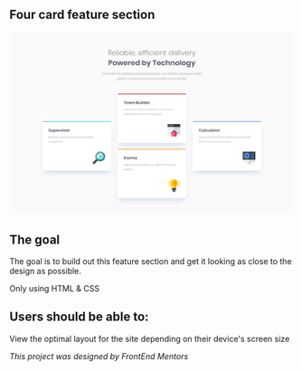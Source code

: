 ## Four card feature section

![Design preview for the Four card feature section coding challenge](./design/desktop-design.jpg)


## The goal

The goal is to build out this feature section and get it looking as close to the design as possible.

Only using HTML & CSS

## Users should be able to:

View the optimal layout for the site depending on their device's screen size

_This project was designed by FrontEnd Mentors_
  
